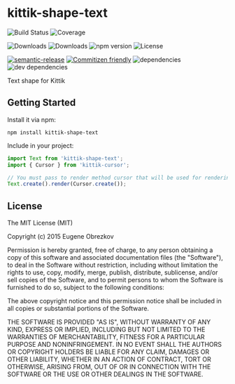 # kittik-shape-text

![Build Status](https://img.shields.io/travis/kittikjs/shape-text.svg)
![Coverage](https://img.shields.io/coveralls/kittikjs/shape-text.svg)

![Downloads](https://img.shields.io/npm/dm/kittik-shape-text.svg)
![Downloads](https://img.shields.io/npm/dt/kittik-shape-text.svg)
![npm version](https://img.shields.io/npm/v/kittik-shape-text.svg)
![License](https://img.shields.io/npm/l/kittik-shape-text.svg)

[![semantic-release](https://img.shields.io/badge/%20%20%F0%9F%93%A6%F0%9F%9A%80-semantic--release-e10079.svg)](https://github.com/semantic-release/semantic-release)
[![Commitizen friendly](https://img.shields.io/badge/commitizen-friendly-brightgreen.svg)](http://commitizen.github.io/cz-cli/)
![dependencies](https://img.shields.io/david/kittikjs/shape-text.svg)
![dev dependencies](https://img.shields.io/david/dev/kittikjs/shape-text.svg)

Text shape for Kittik

## Getting Started

Install it via npm:

```shell
npm install kittik-shape-text
```

Include in your project:

```javascript
import Text from 'kittik-shape-text';
import { Cursor } from 'kittik-cursor';

// You must pass to render method cursor that will be used for rendering the shape
Text.create().render(Cursor.create());
```

## License

The MIT License (MIT)

Copyright (c) 2015 Eugene Obrezkov

Permission is hereby granted, free of charge, to any person obtaining a copy
of this software and associated documentation files (the "Software"), to deal
in the Software without restriction, including without limitation the rights
to use, copy, modify, merge, publish, distribute, sublicense, and/or sell
copies of the Software, and to permit persons to whom the Software is
furnished to do so, subject to the following conditions:

The above copyright notice and this permission notice shall be included in all
copies or substantial portions of the Software.

THE SOFTWARE IS PROVIDED "AS IS", WITHOUT WARRANTY OF ANY KIND, EXPRESS OR
IMPLIED, INCLUDING BUT NOT LIMITED TO THE WARRANTIES OF MERCHANTABILITY,
FITNESS FOR A PARTICULAR PURPOSE AND NONINFRINGEMENT. IN NO EVENT SHALL THE
AUTHORS OR COPYRIGHT HOLDERS BE LIABLE FOR ANY CLAIM, DAMAGES OR OTHER
LIABILITY, WHETHER IN AN ACTION OF CONTRACT, TORT OR OTHERWISE, ARISING FROM,
OUT OF OR IN CONNECTION WITH THE SOFTWARE OR THE USE OR OTHER DEALINGS IN THE
SOFTWARE.
